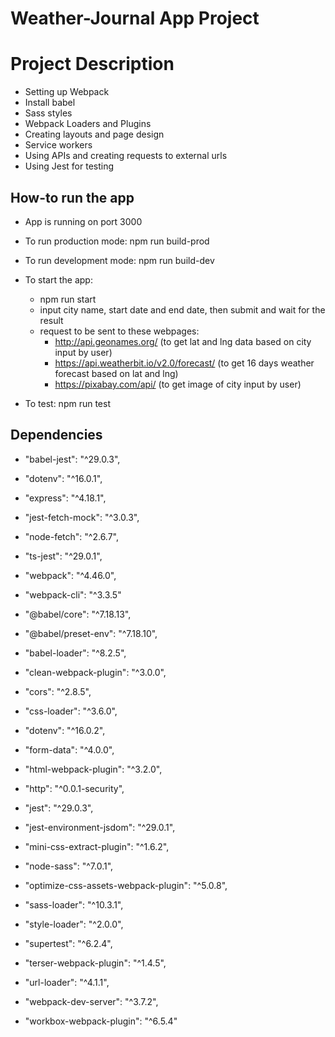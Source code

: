 # Weather-Journal App Project

# Project Description
- Setting up Webpack
- Install babel
- Sass styles
- Webpack Loaders and Plugins
- Creating layouts and page design
- Service workers
- Using APIs and creating requests to external urls
- Using Jest for testing

## How-to run the app
- App is running on port 3000
- To run production mode: npm run build-prod
- To run development mode: npm run build-dev
- To start the app: 
    + npm run start
    + input city name, start date and end date, then submit and wait for the result
    + request to be sent to these webpages:
        - http://api.geonames.org/ (to get lat and lng data based on city input by user)
        - https://api.weatherbit.io/v2.0/forecast/ (to get 16 days weather forecast based on lat and lng)
        - https://pixabay.com/api/ (to get image of city input by user)

- To test: npm run test 

## Dependencies
- "babel-jest": "^29.0.3",
- "dotenv": "^16.0.1",
- "express": "^4.18.1",
- "jest-fetch-mock": "^3.0.3",
- "node-fetch": "^2.6.7",
- "ts-jest": "^29.0.1",
- "webpack": "^4.46.0",
- "webpack-cli": "^3.3.5"

- "@babel/core": "^7.18.13",
- "@babel/preset-env": "^7.18.10",
- "babel-loader": "^8.2.5",
- "clean-webpack-plugin": "^3.0.0",
- "cors": "^2.8.5",
- "css-loader": "^3.6.0",
- "dotenv": "^16.0.2",
- "form-data": "^4.0.0",
- "html-webpack-plugin": "^3.2.0",
- "http": "^0.0.1-security",
- "jest": "^29.0.3",
- "jest-environment-jsdom": "^29.0.1",
- "mini-css-extract-plugin": "^1.6.2",
- "node-sass": "^7.0.1",
- "optimize-css-assets-webpack-plugin": "^5.0.8",
- "sass-loader": "^10.3.1",
- "style-loader": "^2.0.0",
- "supertest": "^6.2.4",
- "terser-webpack-plugin": "^1.4.5",
- "url-loader": "^4.1.1",
- "webpack-dev-server": "^3.7.2",
- "workbox-webpack-plugin": "^6.5.4"


